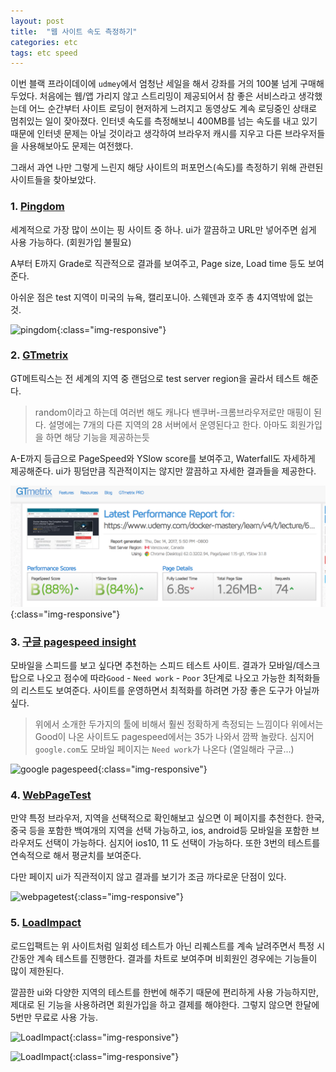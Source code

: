 ```yaml
---
layout: post 
title:  "웹 사이트 속도 측정하기"
categories: etc
tags: etc speed
---
```


이번 블랙 프라이데이에 `udmey`에서 엄청난 세일을 해서 강좌를 거의 100불 넘게 구매해두었다. 처음에는 웹/앱 가리지 않고 스트리밍이 제공되어서 참 좋은 서비스라고 생각했는데 어느 순간부터 사이트 로딩이 현저하게 느려지고 동영상도 계속 로딩중인 상태로 멈취있는 일이 잦아졌다. 인터넷 속도를 측정해보니 400MB를 넘는 속도를 내고 있기 때문에 인터넷 문제는 아닐 것이라고 생각하여 브라우저 캐시를 지우고 다른 브라우저들을 사용해보아도 문제는 여전했다.

그래서 과연 나만 그렇게 느린지 해당 사이트의 퍼포먼스(속도)를 측정하기 위해 관련된 사이트들을 찾아보았다.  

### 1. [Pingdom](https://tools.pingdom.com/)
세계적으로 가장 많이 쓰이는 핑 사이트 중 하나. ui가 깔끔하고 URL만 넣어주면 쉽게 사용 가능하다.  (회원가입 불필요)


A부터 E까지 Grade로 직관적으로 결과를 보여주고, Page size, Load time 등도 보여준다. 


아쉬운 점은 test 지역이 미국의 뉴욕, 캘리포니아. 스웨덴과 호주 총 4지역밖에 없는 것.

![pingdom](https://i.imgur.com/mxtszhI.png){:class="img-responsive"}

### 2. [GTmetrix](https://gtmetrix.com)
GT메트릭스는 전 세계의 지역 중 랜덤으로 test server region을 골라서 테스트 해준다. 

> random이라고 하는데 여러번 해도 캐나다 밴쿠버-크롬브라우저로만 매핑이 된다. 설명에는 7개의 다른 지역의 28 서버에서 운영된다고 한다. 아마도 회원가입을 하면 해당 기능을 제공하는듯

A-E까지 등급으로 PageSpeed와 YSlow score를 보여주고, Waterfall도 자세하게 제공해준다. ui가 핑덤만큼 직관적이지는 않지만 깔끔하고 자세한 결과들을 제공한다.

![gtmatrix](/static/assets/img/blog/images/gmatrix.png){:class="img-responsive"}


### 3. [구글 pagespeed insight](https://developers.google.com/speed/pagespeed/insights/)

모바일을 스피드를 보고 싶다면 추천하는 스피드 테스트 사이트. 결과가 모바일/데스크탑으로 나오고 점수에 따라`Good` - `Need work` - `Poor` 3단계로 나오고 가능한 최적화들의 리스트도 보여준다. 사이트를 운영하면서 최적화를 하려면 가장 좋은 도구가 아닐까 싶다.

> 위에서 소개한 두가지의 툴에 비해서 훨씬 정확하게 측정되는 느낌이다 위에서는 Good이 나온 사이트도 pagespeed에서는 35가 나와서 깜짝 놀랐다. 심지어 `google.com`도 모바일 페이지는 `Need work`가 나온다 (열일해라 구글...)

![google pagespeed](https://i.imgur.com/WjEo6p2.png){:class="img-responsive"}

### 4. [WebPageTest](http://www.webpagetest.org/)
만약 특정 브라우저, 지역을 선택적으로 확인해보고 싶으면 이 페이지를 추천한다. 한국, 중국 등을 포함한 백여개의 지역을 선택 가능하고, ios, android등 모바일을 포함한 브라우저도 선택이 가능하다. 심지어 ios10, 11 도 선택이 가능하다. 또한 3번의 테스트를 연속적으로 해서 평균치를 보여준다.

다만 페이지 ui가 직관적이지 않고 결과를 보기가 조금 까다로운 단점이 있다.

![webpagetest](https://i.imgur.com/7flq9k1.png){:class="img-responsive"}

### 5. [LoadImpact](https://loadimpact.com/)
로드입팩트는 위 사이트처럼 일회성 테스트가 아닌 리퀘스트를 계속 날려주면서 특정 시간동안 계속 테스트를 진행한다. 결과를 차트로 보여주며 비회원인 경우에는 기능들이 많이 제한된다.

깔끔한 ui와 다양한 지역의 테스트를 한번에 해주기 때문에 편리하게 사용 가능하지만, 제대로 된 기능을 사용하려면 회원가입을 하고 결제를 해야한다. 그렇지 않으면 한달에 5번만 무료로 사용 가능.

![LoadImpact](https://i.imgur.com/rzDeHXY.png){:class="img-responsive"}

![LoadImpact](https://i.imgur.com/4l7ysCn.png){:class="img-responsive"}
